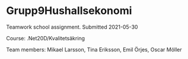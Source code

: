 # Grupp9Hushallsekonomi

Teamwork school assignment. 
Submitted 2021-05-30

Course: 
  .Net20D/Kvalitetsäkring
  
Team members: 
  Mikael Larsson,
  Tina Eriksson,
  Emil Örjes,
  Oscar Möller
  
